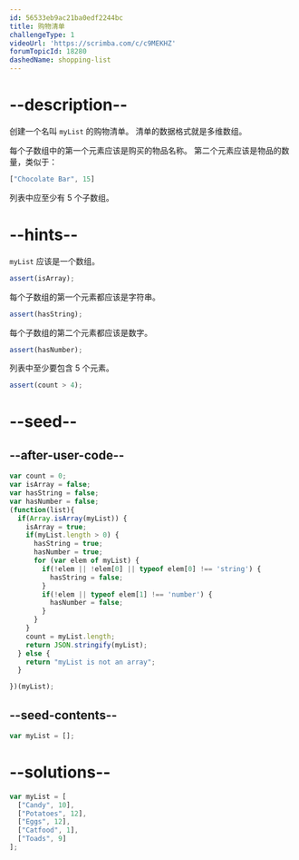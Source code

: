 ```yaml
---
id: 56533eb9ac21ba0edf2244bc
title: 购物清单
challengeType: 1
videoUrl: 'https://scrimba.com/c/c9MEKHZ'
forumTopicId: 18280
dashedName: shopping-list
---
```


# --description--

创建一个名叫 `myList` 的购物清单。 清单的数据格式就是多维数组。

每个子数组中的第一个元素应该是购买的物品名称。 第二个元素应该是物品的数量，类似于：

```js
["Chocolate Bar", 15]
```

列表中应至少有 5 个子数组。

# --hints--

`myList` 应该是一个数组。

```js
assert(isArray);
```

每个子数组的第一个元素都应该是字符串。

```js
assert(hasString);
```

每个子数组的第二个元素都应该是数字。

```js
assert(hasNumber);
```

列表中至少要包含 5 个元素。

```js
assert(count > 4);
```

# --seed--

## --after-user-code--

```js
var count = 0;
var isArray = false;
var hasString = false;
var hasNumber = false;
(function(list){
  if(Array.isArray(myList)) {
    isArray = true;
    if(myList.length > 0) {
      hasString = true;
      hasNumber = true;
      for (var elem of myList) {
        if(!elem || !elem[0] || typeof elem[0] !== 'string') {
          hasString = false;
        }
        if(!elem || typeof elem[1] !== 'number') {
          hasNumber = false;
        }
      }
    }
    count = myList.length;
    return JSON.stringify(myList);
  } else {
    return "myList is not an array";
  }

})(myList);
```

## --seed-contents--

```js
var myList = [];
```

# --solutions--

```js
var myList = [
  ["Candy", 10],
  ["Potatoes", 12],
  ["Eggs", 12],
  ["Catfood", 1],
  ["Toads", 9]
];
```
